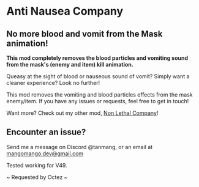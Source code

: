 # **Anti Nausea Company**

## **No more blood and vomit from the Mask animation!**

**This mod completely removes the blood particles and vomiting sound from the mask's (enemy and item) kill animation.**

Queasy at the sight of blood or nauseous sound of vomit? Simply want a cleaner experience? Look no further!

This mod removes the vomiting and blood particles effects from the mask enemy/item. If you have any issues or requests, feel free to get in touch!

Want more? Check out my other mod, [Non Lethal Company](https://thunderstore.io/c/lethal-company/p/TanmanG/Non_Lethal_Company/)!

## **Encounter an issue?**

Send me a message on Discord @tanmang, or an email at mangomango.dev@gmail.com



Tested working for V49.



~ Requested by Octez ~